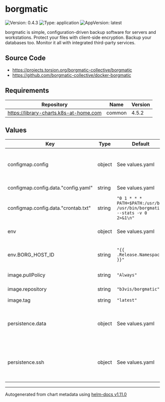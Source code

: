 # borgmatic

![Version: 0.4.3](https://img.shields.io/badge/Version-0.4.3-informational?style=flat-square) ![Type: application](https://img.shields.io/badge/Type-application-informational?style=flat-square) ![AppVersion: latest](https://img.shields.io/badge/AppVersion-latest-informational?style=flat-square)

borgmatic is simple, configuration-driven backup software for servers and workstations. Protect your files with client-side encryption. Backup your databases too. Monitor it all with integrated third-party services.

## Source Code

* <https://projects.torsion.org/borgmatic-collective/borgmatic>
* <https://github.com/borgmatic-collective/docker-borgmatic>

## Requirements

| Repository | Name | Version |
|------------|------|---------|
| https://library-charts.k8s-at-home.com | common | 4.5.2 |

## Values

| Key | Type | Default | Description |
|-----|------|---------|-------------|
| configmap.config | object | See values.yaml | Configure Borgmatic container under this key. |
| configmap.config.data."config.yaml" | string | See values.yaml | Borgmatic config. [[ref]](https://torsion.org/borgmatic/docs/reference/configuration) |
| configmap.config.data."crontab.txt" | string | `"0 1 * * * PATH=$PATH:/usr/bin /usr/bin/borgmatic --stats -v 0 2>&1\n"` | Crontab |
| env | object | See values.yaml | environment variables. [[ref]](https://borgbackup.readthedocs.io/en/stable/usage/general.html#environment-variables) |
| env.BORG_HOST_ID | string | `"{{ .Release.Namespace }}"` | Borg host ID used in archive names |
| image.pullPolicy | string | `"Always"` | image pull policy |
| image.repository | string | `"b3vis/borgmatic"` | image repository |
| image.tag | string | `"latest"` | image tag |
| persistence.data | object | See values.yaml | Configure persistence settings for the chart under this key. |
| persistence.ssh | object | See values.yaml | Configure SSH credentials for the chart under this key. |

----------------------------------------------
Autogenerated from chart metadata using [helm-docs v1.11.0](https://github.com/norwoodj/helm-docs/releases/v1.11.0)
